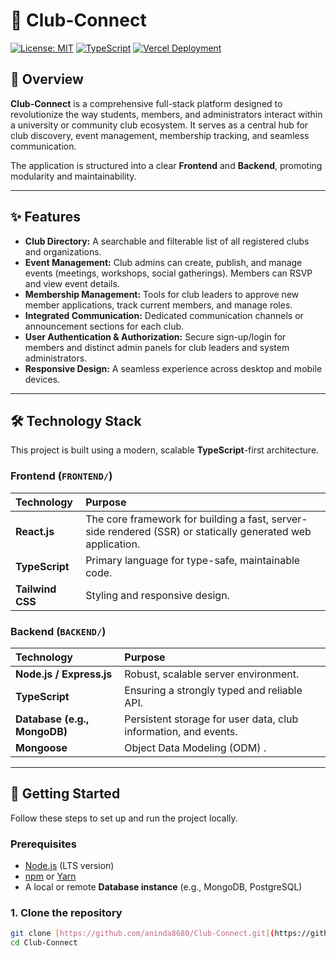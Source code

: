 # 🔗 Club-Connect

[![License: MIT](https://img.shields.io/badge/License-MIT-blue.svg)](https://opensource.org/licenses/MIT)
[![TypeScript](https://img.shields.io/badge/Language-TypeScript-blue.svg)](https://www.typescriptlang.org/)
[![Vercel Deployment](https://img.shields.io/badge/Deployed%20on-Vercel-black.svg)](https://club-connect-ad.vercel.app)

## 🌟 Overview

**Club-Connect** is a comprehensive full-stack platform designed to revolutionize the way students, members, and administrators interact within a university or community club ecosystem. It serves as a central hub for club discovery, event management, membership tracking, and seamless communication.

The application is structured into a clear **Frontend** and **Backend**, promoting modularity and maintainability.

---

## ✨ Features

* **Club Directory:** A searchable and filterable list of all registered clubs and organizations.
* **Event Management:** Club admins can create, publish, and manage events (meetings, workshops, social gatherings). Members can RSVP and view event details.
* **Membership Management:** Tools for club leaders to approve new member applications, track current members, and manage roles.
* **Integrated Communication:** Dedicated communication channels or announcement sections for each club.
* **User Authentication & Authorization:** Secure sign-up/login for members and distinct admin panels for club leaders and system administrators.
* **Responsive Design:** A seamless experience across desktop and mobile devices.

---

## 🛠 Technology Stack

This project is built using a modern, scalable **TypeScript**-first architecture.

### Frontend (`FRONTEND/`)

| Technology | Purpose |
| :--- | :--- |
| **React.js** | The core framework for building a fast, server-side rendered (SSR) or statically generated web application. |
| **TypeScript** | Primary language for type-safe, maintainable code. |
| **Tailwind CSS** | Styling and responsive design. |

### Backend (`BACKEND/`)

| Technology | Purpose |
| :--- | :--- |
| **Node.js / Express.js** | Robust, scalable server environment. |
| **TypeScript** | Ensuring a strongly typed and reliable API. |
| **Database (e.g., MongoDB)** | Persistent storage for user data, club information, and events. |
| **Mongoose** | Object Data Modeling (ODM) . |

---

## 🚀 Getting Started

Follow these steps to set up and run the project locally.

### Prerequisites

* [Node.js](https://nodejs.org/) (LTS version)
* [npm](https://www.npmjs.com/) or [Yarn](https://yarnpkg.com/)
* A local or remote **Database instance** (e.g., MongoDB, PostgreSQL)

### 1. Clone the repository

```bash
git clone [https://github.com/aninda8680/Club-Connect.git](https://github.com/aninda8680/Club-Connect.git)
cd Club-Connect
